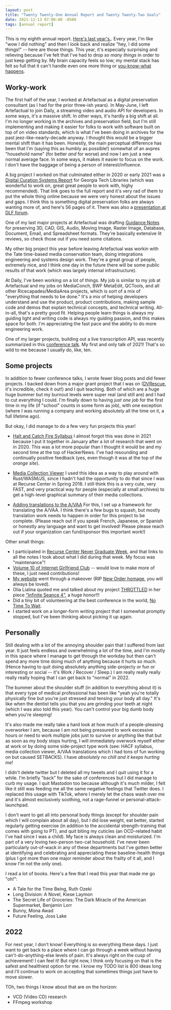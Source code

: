 ```yaml
---
layout: post
title: "Twenty Twenty-One Annual Report and Twenty Twenty-Two Goals"
date: 2021-12-13 07:00:00 -0500
tags: [annual report]
---
```


This is my eighth annual report. [Here's last year's.](https://bits.ashleyblewer.com/blog/2020/12/13/twenty-twenty-annual-report-and-twenty-twenty-one-goals/). Every year, I'm like "wow I did nothing" and then I look back and realize "hey, I did some things!" -- here are those things. This year, it's especially surprising and relieving because I've felt that I've had to drop _so many things_ in order to just keep getting by. My brain capacity feels so low; my mental stack has felt so full that it can't handle even one more thing or [you-know-what happens](https://youtu.be/-PX0BV9hGZY?t=97).

## Worky-work

The first half of the year, I worked at Artefactual as a digital preservation consultant (as I had for the prior three-ish years). In May-June, I left Artefactual to join Daily, a streaming video and audio API for developers. In some ways, it's a massive shift. In other ways, it's hardly a big shift at all. I'm no longer working in the archives and preservation field, but I'm still implementing and making it easier for folks to work with software built on top of on video standards, which is what I've been doing in archives for the past jeez-like-nearly-decade anyway. I thought this would be a bigger mental shift than it has been. Honestly, the main perceptual difference has been that I'm (saying this as humbly as possible!) somewhat of an avpres "household name" (for better _and_ for worse) and now I am just a new normal average face. In some ways, it makes it easier to focus on the work. I don't have the baggage of being a person of interest/influence.

A big project I worked on that culminated either in 2020 or early 2021 was a [Digital Curation Systems Report](https://smartech.gatech.edu/handle/1853/65362) for Georgia Tech Libraries (which was wonderful to work on, great great people to work with, highy recommended). That link goes to the full report and it's very rad of them to put the whole thing online because we were very honest about the issues and gaps. I think this is something digital preservation folks are always wanting more of, and here's 56 pages of it. There was also a [presentation at DLF forum](https://midspace.forum2021.diglib.org/conference/clir-events/item/469d6f91-7e43-487c-99b0-b42de3fc15ab).

One of my last major projects at Artefactual was drafting [Guidance Notes](https://www.dpconline.org/digipres/discover-good-practice/tech-watch-reports) for preserving 3D, CAD, GIS, Audio, Moving Image, Raster Image, Database, Document, Email, and Spreadsheet formats. They're basically extensive lit reviews, so check those out if you need some citations.

My other big project this year before leaving Artefactual was workin with the Tate time-based media conservation team, doing integrations engineering and systems design work. They're a great group of people, extremely nice, and I think one day in the future there will be some public results of that work (which was largely internal infrastructure).

At Daily, I've been working on a lot of things. My job is similar to my job at Artefactual and my jobs on MediaConch, BWF MetaEdit, QCTools, and all other Ricecapades/MediaArea projects, which is sort of a mix of "everything that needs to be done." It's a mix of helping developers understand and use the product, product contributions, making sample code and demos that explain technical concepts, and technical writing. All-in-all, that's a pretty good fit. Helping people learn things is always my guiding light and writing code is always my guiding passion, and this makes space for both. I'm appreciating the fast pace and the ability to do more engineering work.

One of my larger projects, building out a live transcription API, was recently summarized in this [conference talk](https://2021.commcon.xyz/talks/pulling-text-out-of-a-mediasoup-hat-and-other-magic-tricks-for-a-captivating-live-transcription-performance). My first and only talk of 2021! That's so wild to me because I usually do, like, ten.

## Some projects 
In addition to fewer conference talks, I wrote fewer blog posts and did fewer projects. I backed down from a major grant project that I was on ([DVRescue](https://github.com/mipops/dvrescue), it's incredible, check it out!) and I quit teaching. Both of which are a huge huge bummer but my burnout levels were super real (and still are) and I had to cut everything I could. I'm finally down to having _just one job_ for the first time in my life (if "school" counts in some form as job), with one exception (where I was running a company and working absolutely all the time on it, a full lifetime ago). 

But okay, I did manage to do a few very fun projects this year!

- [Halt and Catch Fire Syllabus](https://bits.ashleyblewer.com/halt-and-catch-fire-syllabus/)
I almost forgot this was done in 2021 because I put it together in January after a lot of research that went on in 2020. This was a lot more popular than I thought it would be and my second time at the top of HackerNews. I've had resounding and continually positive feedback (yes, even though it was at the top of _the orange site_).

- [Media Collection Viewer](https://bits.ashleyblewer.com/blog/2021/04/03/media-collection-viewer/)
I used this idea as a way to play around with Rust/WASM/JS, since I hadn't had the opportunity to do that since I was at Recurse Center in Spring 2018. I still think this is a very cute, very FAST, and very practical way for people (especially at small archives) to get a high-level graphical summary of their media collections.

- [Adding translations to the A/VAA](https://bits.ashleyblewer.com/blog/2021/07/27/translations-for-the-av-artifact-atlas/)
For this, I set up a framework for translating the A/VAA. I think there's a few bugs to squash, but mostly translation work needs to happen in order for this project to be complete. (Please reach out if you speak French, Japanese, or Spanish or honestly any language and want to get involved! Please please reach out if your organization can fund/sponsor this important work!)

Other small things:
- I participated in [Recurse Center Never Graduate Week](https://github.com/ablwr/my-recurse-center-syllabus#ngw21), and that links to all the notes I took about what I did during that week. My focus was "maintenance"!
- [Volume 10 of Internet Girlfriend Club](https://internetgirlfriend.club/volume10/0.html) -- would love to make more of these, I just need contributions!
- [My website](https://ashleyblewer.com) went through a makeover (RIP [New Order homage](https://ashleyblewer.com/old/), you will always be loved).
- Olia Lialina quoted me and talked about my project [THROTTLED](https://ashleyblewer.com/throttled.html) in her piece ["Infinite Seance 4"](http://art.teleportacia.org/observation/infinite_seance_4/), a huge honor!!!
- Did a tiny bit of volunteering at the best conference in the world, [No Time To Wait](https://mediaarea.net/NoTimeToWait5).
- I started work on a longer-form writing project that I somewhat promptly stopped, but I've been thinking about picking it up again.


## Personally

Still dealing with a lot of the annoying shoulder pain that I suffered from last year. It just feels endless and overwhelming a lot of the time, and I'm mostly in this space where I manage to get through the workday but then can't spend any more time doing much of anything because it hurts so much. (Hence having to quit doing absolutely anything side-projecty or fun or interesting or social -- it's Work / Recover / Sleep.) I am really really really really really hoping that I can get back to "normal" in 2022.

The bummer about the shoulder stuff (in addition to everything about it) is that every type of medical professional has been like "yeah you're totally physically fine but you're just stressed and tensing your body all day."  It's like when the dentist tells you that you are grinding your teeth at night (which I was also told this year). You can't control your big dumb body when you're sleeping! 

It's also made me really take a hard look at how much of a people-pleasing overworker I am, because I am not being pressured to work excessive hours or need to work multiple jobs just to survive or anything like that but as soon as my body stops hurting, I will immediately overwork myself either at work or by doing some side-project type work (see: HACF syllabus, media collection viewer, A/VAA translations which I had tons of fun working on but caused SETBACKS). I have _absolutely no chill and it keeps hurting me_! 

I didn't delete twitter but I deleted all my tweets and I quit using it for a while. I'm briefly "back" for the sake of conferences but I did manage to curb my usage. I quit Mastodon too because although it's much milder, I felt like it still was feeding me all the same negative feelings that Twitter does. I replaced this usage with TikTok, where I merely let the chaos wash over me and it's almost exclusively soothing, not a rage-funnel or personal-attack-launchpad.

I don't want to get all into personal body things (except for shoulder pain which I will complain about all day), but I did lose weight, eat better, started regularly getting exercise (in addition to the accidental strength-training that comes with going to PT), and quit biting my cuticles (an OCD-related habit I've had since I was a child). My face is always clean and moisturized. I'm part of a very loving two-person two-cat household. I've never been particularly out-of-wack in any of these departments but I've gotten better at identifying and celebrating and appreciating these baseline-health things (plus I got more than one major reminder about the frailty of it all, and I know I'm not the only one).

I read a lot of books. Here's a few that I read this year that made me go "oh!":
- A Tale for the Time Being, Ruth Ozeki
- Long Division: A Novel, Kiese Laymon
- The Secret Life of Groceries: The Dark Miracle of the American Supermarket, Benjamin Lorr
- Bunny, Mona Awad
- Future Feeling, Joss Lake


## 2022

For next year, I don't know! Everything is so everything these days. I just want to get back to a place where I can go through a week without having can't-do-anything-else levels of pain. It's always right on the cusp of achievement! I can feel it! But right now, I think only focusing on that is the safest and healthiest option for me. I know my TODO list is 800 ideas long and I'll continue to work on accepting that sometimes things just have to move slower.

TOh, two things I know about that are on the horizon:
- VCD (Video CD) research
- FFmpeg workshop